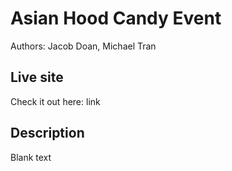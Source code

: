 # Asian Hood Candy Event

Authors: Jacob Doan, Michael Tran

## Live site
Check it out here: link

## Description
Blank text